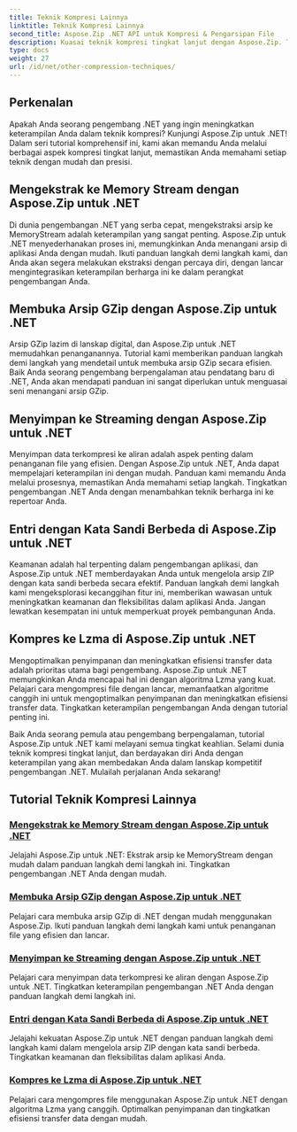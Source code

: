 ```yaml
---
title: Teknik Kompresi Lainnya
linktitle: Teknik Kompresi Lainnya
second_title: Aspose.Zip .NET API untuk Kompresi & Pengarsipan File
description: Kuasai teknik kompresi tingkat lanjut dengan Aspose.Zip. Tingkatkan keterampilan pengembangan Anda, mulai dari mengekstraksi ke aliran memori hingga mengoptimalkan penyimpanan dengan kompresi Lzma.
type: docs
weight: 27
url: /id/net/other-compression-techniques/
---
```


## Perkenalan

Apakah Anda seorang pengembang .NET yang ingin meningkatkan keterampilan Anda dalam teknik kompresi? Kunjungi Aspose.Zip untuk .NET! Dalam seri tutorial komprehensif ini, kami akan memandu Anda melalui berbagai aspek kompresi tingkat lanjut, memastikan Anda memahami setiap teknik dengan mudah dan presisi.

## Mengekstrak ke Memory Stream dengan Aspose.Zip untuk .NET

Di dunia pengembangan .NET yang serba cepat, mengekstraksi arsip ke MemoryStream adalah keterampilan yang sangat penting. Aspose.Zip untuk .NET menyederhanakan proses ini, memungkinkan Anda menangani arsip di aplikasi Anda dengan mudah. Ikuti panduan langkah demi langkah kami, dan Anda akan segera melakukan ekstraksi dengan percaya diri, dengan lancar mengintegrasikan keterampilan berharga ini ke dalam perangkat pengembangan Anda.

## Membuka Arsip GZip dengan Aspose.Zip untuk .NET

Arsip GZip lazim di lanskap digital, dan Aspose.Zip untuk .NET memudahkan penanganannya. Tutorial kami memberikan panduan langkah demi langkah yang mendetail untuk membuka arsip GZip secara efisien. Baik Anda seorang pengembang berpengalaman atau pendatang baru di .NET, Anda akan mendapati panduan ini sangat diperlukan untuk menguasai seni menangani arsip GZip.

## Menyimpan ke Streaming dengan Aspose.Zip untuk .NET

Menyimpan data terkompresi ke aliran adalah aspek penting dalam penanganan file yang efisien. Dengan Aspose.Zip untuk .NET, Anda dapat mempelajari keterampilan ini dengan mudah. Panduan kami memandu Anda melalui prosesnya, memastikan Anda memahami setiap langkah. Tingkatkan pengembangan .NET Anda dengan menambahkan teknik berharga ini ke repertoar Anda.

## Entri dengan Kata Sandi Berbeda di Aspose.Zip untuk .NET

Keamanan adalah hal terpenting dalam pengembangan aplikasi, dan Aspose.Zip untuk .NET memberdayakan Anda untuk mengelola arsip ZIP dengan kata sandi berbeda secara efektif. Panduan langkah demi langkah kami mengeksplorasi kecanggihan fitur ini, memberikan wawasan untuk meningkatkan keamanan dan fleksibilitas dalam aplikasi Anda. Jangan lewatkan kesempatan ini untuk memperkuat proyek pembangunan Anda.

## Kompres ke Lzma di Aspose.Zip untuk .NET

Mengoptimalkan penyimpanan dan meningkatkan efisiensi transfer data adalah prioritas utama bagi pengembang. Aspose.Zip untuk .NET memungkinkan Anda mencapai hal ini dengan algoritma Lzma yang kuat. Pelajari cara mengompresi file dengan lancar, memanfaatkan algoritme canggih ini untuk mengoptimalkan penyimpanan dan meningkatkan efisiensi transfer data. Tingkatkan keterampilan pengembangan Anda dengan tutorial penting ini.

Baik Anda seorang pemula atau pengembang berpengalaman, tutorial Aspose.Zip untuk .NET kami melayani semua tingkat keahlian. Selami dunia teknik kompresi tingkat lanjut, dan berdayakan diri Anda dengan keterampilan yang akan membedakan Anda dalam lanskap kompetitif pengembangan .NET. Mulailah perjalanan Anda sekarang!
## Tutorial Teknik Kompresi Lainnya
### [Mengekstrak ke Memory Stream dengan Aspose.Zip untuk .NET](./extract-to-memory-stream/)
Jelajahi Aspose.Zip untuk .NET: Ekstrak arsip ke MemoryStream dengan mudah dalam panduan langkah demi langkah ini. Tingkatkan pengembangan .NET Anda dengan mudah.
### [Membuka Arsip GZip dengan Aspose.Zip untuk .NET](./open-gzip-archive/)
Pelajari cara membuka arsip GZip di .NET dengan mudah menggunakan Aspose.Zip. Ikuti panduan langkah demi langkah kami untuk penanganan file yang efisien dan lancar.
### [Menyimpan ke Streaming dengan Aspose.Zip untuk .NET](./save-to-stream/)
Pelajari cara menyimpan data terkompresi ke aliran dengan Aspose.Zip untuk .NET. Tingkatkan keterampilan pengembangan .NET Anda dengan panduan langkah demi langkah ini.
### [Entri dengan Kata Sandi Berbeda di Aspose.Zip untuk .NET](./entries-with-different-passwords/)
Jelajahi kekuatan Aspose.Zip untuk .NET dengan panduan langkah demi langkah kami dalam mengelola arsip ZIP dengan kata sandi berbeda. Tingkatkan keamanan dan fleksibilitas dalam aplikasi Anda. 
### [Kompres ke Lzma di Aspose.Zip untuk .NET](./compress-to-lzma/)
Pelajari cara mengompres file menggunakan Aspose.Zip untuk .NET dengan algoritma Lzma yang canggih. Optimalkan penyimpanan dan tingkatkan efisiensi transfer data dengan mudah.